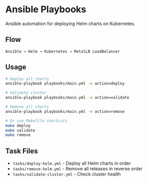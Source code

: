 # Ansible Playbooks

Ansible automation for deploying Helm charts on Kubernetes.

## Flow

```text
Ansible → Helm → Kubernetes → MetalLB LoadBalancer
```

## Usage

```bash
# Deploy all charts
ansible-playbook playbooks/main.yml -e action=deploy

# Validate cluster
ansible-playbook playbooks/main.yml -e action=validate

# Remove all charts
ansible-playbook playbooks/main.yml -e action=remove

# Or use Makefile shortcuts
make deploy
make validate
make remove
```

## Task Files

- `tasks/deploy-helm.yml` - Deploy all Helm charts in order
- `tasks/remove-helm.yml` - Remove all releases in reverse order
- `tasks/validate-cluster.yml` - Check cluster health
